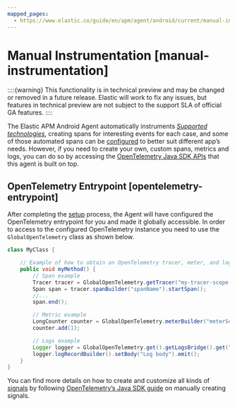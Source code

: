 ```yaml
---
mapped_pages:
  - https://www.elastic.co/guide/en/apm/agent/android/current/manual-instrumentation.html
---
```


# Manual Instrumentation [manual-instrumentation]

::::{warning}
This functionality is in technical preview and may be changed or removed in a future release. Elastic will work to fix any issues, but features in technical preview are not subject to the support SLA of official GA features.
::::


The Elastic APM Android Agent automatically instruments [*Supported technologies*](/reference/automatic-instrumentation.md), creating spans for interesting events for each case, and some of those automated spans can be [configured](/reference/configuration.md) to better suit different app’s needs. However, if you need to create your own, custom spans, metrics and logs, you can do so by accessing the [OpenTelemetry Java SDK APIs](https://opentelemetry.io/docs/instrumentation/java/manual/) that this agent is built on top.


## OpenTelemetry Entrypoint [opentelemetry-entrypoint]

After completing the [setup](/reference/getting-started.md) process, the Agent will have configured the OpenTelemetry entrypoint for you and made it globally accessible. In order to access to the configured OpenTelemetry instance you need to use the `GlobalOpenTelemetry` class as shown below.

```java
class MyClass {

    // Example of how to obtain an OpenTelemetry tracer, meter, and logger to create custom Spans, Metrics and Logs.
    public void myMethod() {
        // Span example
        Tracer tracer = GlobalOpenTelemetry.getTracer("my-tracer-scope-name");
        Span span = tracer.spanBuilder("spanName").startSpan();
        //...
        span.end();

        // Metric example
        LongCounter counter = GlobalOpenTelemetry.meterBuilder("meterScope").build().counterBuilder("myCounter").build();
        counter.add(1);

        // Logs example
        Logger logger = GlobalOpenTelemetry.get().getLogsBridge().get("logScope");
        logger.logRecordBuilder().setBody("Log body").emit();
    }
}
```

You can find more details on how to create and customize all kinds of [signals](https://opentelemetry.io/docs/concepts/signals/) by following [OpenTelemetry’s Java SDK guide](https://opentelemetry.io/docs/languages/java/instrumentation/) on manually creating signals.

